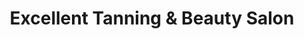 ---
title: "Excellent Tanning & Beauty Salon"
url: /limerick/excellent-tanning-and-beauty-salon/
shop: beauty
---